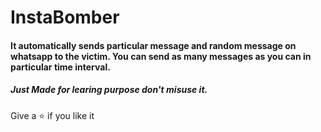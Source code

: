 # InstaBomber

#### It automatically sends particular message and random message on whatsapp to the victim. You can send as many messages as you can in particular time interval.

##### Just Made for learing purpose don't misuse it. 
Give a ⭐ if you like it
